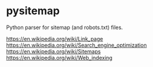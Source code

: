 # pysitemap
Python parser for sitemap (and robots.txt) files.


https://en.wikipedia.org/wiki/Link_page
https://en.wikipedia.org/wiki/Search_engine_optimization
https://en.wikipedia.org/wiki/Sitemaps
https://en.wikipedia.org/wiki/Web_indexing
